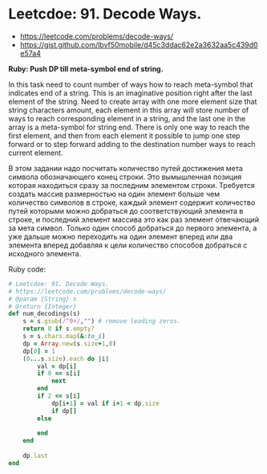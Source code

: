 # Leetcdoe: 91. Decode Ways.

- https://leetcode.com/problems/decode-ways/
- https://gist.github.com/lbvf50mobile/d45c3ddac62e2a3632aa5c439d0e57a4

**Ruby: Push DP till meta-symbol end of string.**

In this task need to count number of ways how to reach meta-symbol that indicates end of a string. This is an imaginative position right after the last element of the string. Need to create array with one more element size that string characters amount, each element in this array will store number of ways to reach corresponding element in a string, and the last one in the array is a meta-symbol for string end. There is only one way to reach the first element, and then from each element it possible to jump one step forward or to step forward adding to the destination number ways to reach current element.

В этом задании надо посчитать количество путей достижения мета символа обозначающего конец строки. Это вымышленная позиция которая находиться сразу за последним элементом строки. Требуется создать массив размерностью на один элемент больше чем количество символов в строке, каждый элемент содержит количество путей которыми можно добраться до соответствующий элемента в строке, и последний элемент массива это как раз элемент отвечающий за мета символ. Только один способ добраться до первого элемента, а уже дальше можно переходить на один элемент вперед или два элемента вперед добавляя к цели количество способов добраться с исходного элемента. 


Ruby code:
```Ruby
# Leetcdoe: 91. Decode Ways.
# https://leetcode.com/problems/decode-ways/
# @param {String} s
# @return {Integer}
def num_decodings(s)
    s = s.gsub(/^0+/,"") # remove leading zeros.
    return 0 if s.empty?
    s = s.chars.map(&:to_i) 
    dp = Array.new(s.size+1,0)
    dp[0] = 1
    (0...s.size).each do |i|
        val = dp[i]
        if 0 == s[i]
            next
        end
        if 2 <= s[i]
            dp[i+1] = val if i+1 < dp.size
            if dp[]
        else
            
        end
    end
    
    dp.last
end
```